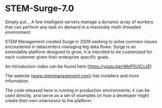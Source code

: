 # STEM-Surge-7.0

Simply put... A few intelligent servers manage a dynamic array of workers that can perform any task on demand in a massively multi-threaded environment.

STEM Management created Surge in 2009 seeking to solve common issues encountered in datacenters managing big data flows. Surge is an extendable platform designed to grow; it is intended to be customized for each customer given their enterprise specific goals.

An introduction video can be found here (https://youtu.be/rMsPSUjCcsE) 

The website (www.stemmanagement.com) has installers and more information.

The code released here is running in production environments; it can be used directly, and serve as a set of examples on how a developer might create their own extensions to the platform.

